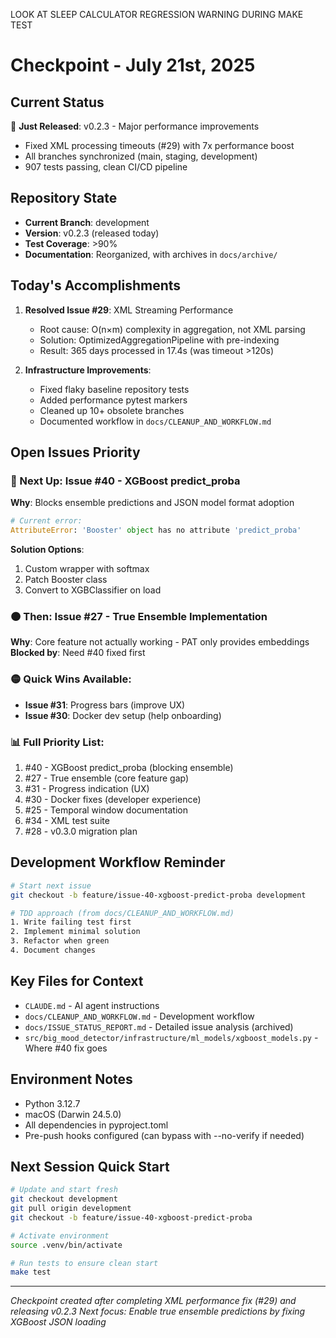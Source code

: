 LOOK AT SLEEP CALCULATOR REGRESSION WARNING DURING MAKE TEST

# Checkpoint - July 21st, 2025

## Current Status

🎉 **Just Released**: v0.2.3 - Major performance improvements
- Fixed XML processing timeouts (#29) with 7x performance boost
- All branches synchronized (main, staging, development)
- 907 tests passing, clean CI/CD pipeline

## Repository State

- **Current Branch**: development
- **Version**: v0.2.3 (released today)
- **Test Coverage**: >90%
- **Documentation**: Reorganized, with archives in `docs/archive/`

## Today's Accomplishments

1. **Resolved Issue #29**: XML Streaming Performance
   - Root cause: O(n×m) complexity in aggregation, not XML parsing
   - Solution: OptimizedAggregationPipeline with pre-indexing
   - Result: 365 days processed in 17.4s (was timeout >120s)

2. **Infrastructure Improvements**:
   - Fixed flaky baseline repository tests
   - Added performance pytest markers
   - Cleaned up 10+ obsolete branches
   - Documented workflow in `docs/CLEANUP_AND_WORKFLOW.md`

## Open Issues Priority

### 🔴 Next Up: Issue #40 - XGBoost predict_proba
**Why**: Blocks ensemble predictions and JSON model format adoption
```python
# Current error:
AttributeError: 'Booster' object has no attribute 'predict_proba'
```
**Solution Options**:
1. Custom wrapper with softmax
2. Patch Booster class 
3. Convert to XGBClassifier on load

### 🟠 Then: Issue #27 - True Ensemble Implementation
**Why**: Core feature not actually working - PAT only provides embeddings
**Blocked by**: Need #40 fixed first

### 🟡 Quick Wins Available:
- **Issue #31**: Progress bars (improve UX)
- **Issue #30**: Docker dev setup (help onboarding)

### 📊 Full Priority List:
1. #40 - XGBoost predict_proba (blocking ensemble)
2. #27 - True ensemble (core feature gap)  
3. #31 - Progress indication (UX)
4. #30 - Docker fixes (developer experience)
5. #25 - Temporal window documentation
6. #34 - XML test suite
7. #28 - v0.3.0 migration plan

## Development Workflow Reminder

```bash
# Start next issue
git checkout -b feature/issue-40-xgboost-predict-proba development

# TDD approach (from docs/CLEANUP_AND_WORKFLOW.md)
1. Write failing test first
2. Implement minimal solution
3. Refactor when green
4. Document changes
```

## Key Files for Context

- `CLAUDE.md` - AI agent instructions
- `docs/CLEANUP_AND_WORKFLOW.md` - Development workflow
- `docs/ISSUE_STATUS_REPORT.md` - Detailed issue analysis (archived)
- `src/big_mood_detector/infrastructure/ml_models/xgboost_models.py` - Where #40 fix goes

## Environment Notes

- Python 3.12.7
- macOS (Darwin 24.5.0)
- All dependencies in pyproject.toml
- Pre-push hooks configured (can bypass with --no-verify if needed)

## Next Session Quick Start

```bash
# Update and start fresh
git checkout development
git pull origin development
git checkout -b feature/issue-40-xgboost-predict-proba

# Activate environment
source .venv/bin/activate

# Run tests to ensure clean start
make test
```

---

*Checkpoint created after completing XML performance fix (#29) and releasing v0.2.3*
*Next focus: Enable true ensemble predictions by fixing XGBoost JSON loading*